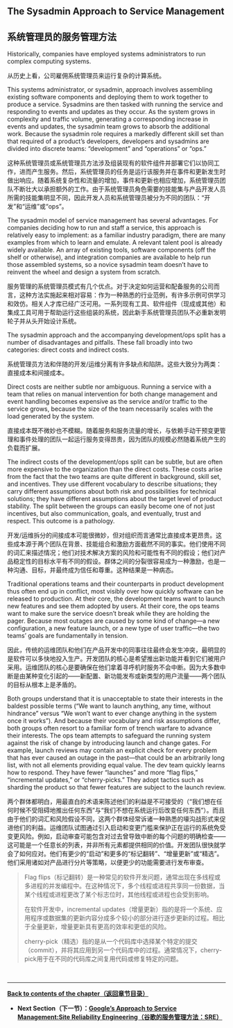 ## **The Sysadmin Approach to Service Management**

## **系统管理员的服务管理方法**

Historically, companies have employed systems administrators to run complex computing systems.

从历史上看，公司雇佣系统管理员来运行复杂的计算系统。

This systems administrator, or sysadmin, approach involves assembling existing software components and deploying them to work together to produce a service. Sysadmins are then tasked with running the service and responding to events and updates as they occur. As the system grows in complexity and traffic volume, generating a corresponding increase in events and updates, the sysadmin team grows to absorb the additional work. Because the sysadmin role requires a markedly different skill set than that required of a product’s developers, developers and sysadmins are divided into discrete teams: “development” and “operations” or “ops.”

这种系统管理员或系统管理员方法涉及组装现有的软件组件并部署它们以协同工作，进而产生服务。然后，系统管理员的任务是运行该服务并在事件和更新发生时做出响应。随着系统复杂性和流量的增加，事件和更新也相应增加，系统管理员团队不断壮大以承担额外的工作。由于系统管理员角色需要的技能集与产品开发人员所需的技能集明显不同，因此开发人员和系统管理员被分为不同的团队：“开发”和“运维”或“ops”。

The sysadmin model of service management has several advantages. For companies deciding how to run and staff a service, this approach is relatively easy to implement: as a familiar industry paradigm, there are many examples from which to learn and emulate. A relevant talent pool is already widely available. An array of existing tools, software components (off the shelf or otherwise), and integration companies are available to help run those assembled systems, so a novice sysadmin team doesn’t have to reinvent the wheel and design a system from scratch.

服务管理的系统管理员模式有几个优点。对于决定如何运营和配备服务的公司而言，这种方法实施起来相对容易：作为一种熟悉的行业范例，有许多示例可供学习和效仿。相关人才库已经广泛可用。一系列现有工具、软件组件（现成或其他）和集成工具可用于帮助运行这些组装的系统，因此新手系统管理员团队不必重新发明轮子并从头开始设计系统。

The sysadmin approach and the accompanying development/ops split has a number of disadvantages and pitfalls. These fall broadly into two categories: direct costs and indirect costs.

系统管理员方法和伴随的开发/运维分离有许多缺点和陷阱。这些大致分为两类：直接成本和间接成本。

Direct costs are neither subtle nor ambiguous. Running a service with a team that relies on manual intervention for both change management and event handling becomes expensive as the service and/or traffic to the service grows, because the size of the team necessarily scales with the load generated by the system.

直接成本既不微妙也不模糊。随着服务和服务流量的增长，与依赖手动干预变更管理和事件处理的团队一起运行服务变得昂贵，因为团队的规模必然随着系统产生的负载而扩展。

The indirect costs of the development/ops split can be subtle, but are often more expensive to the organization than the direct costs. These costs arise from the fact that the two teams are quite different in background, skill set, and incentives. They use different vocabulary to describe situations; they carry different assumptions about both risk and possibilities for technical solutions; they have different assumptions about the target level of product stability. The split between the groups can easily become one of not just incentives, but also communication, goals, and eventually, trust and respect. This outcome is a pathology.

开发/运维拆分的间接成本可能很微妙，但对组织而言通常比直接成本更昂贵。这些成本源于两个团队在背景、技能组合和激励方面截然不同的事实。他们使用不同的词汇来描述情况；他们对技术解决方案的风险和可能性有不同的假设；他们对产品稳定性的目标水平有不同的假设。群体之间的分裂很容易成为一种激励，也是一种沟通、目标，并最终成为信任和尊重。这种结果是一种病态。

Traditional operations teams and their counterparts in product development thus often end up in conflict, most visibly over how quickly software can be released to production. At their core, the development teams want to launch new features and see them adopted by users. At their core, the ops teams want to make sure the service doesn’t break while they are holding the pager. Because most outages are caused by some kind of change—a new configuration, a new feature launch, or a new type of user traffic—the two teams’ goals are fundamentally in tension.

因此，传统的运维团队和他们在产品开发中的同事往往最终会发生冲突，最明显的是软件可以多快地投入生产。开发团队的核心是希望推出新功能并看到它们被用户采用。运维团队的核心是要确保在他们拿着寻呼机时服务不会中断。因为大多数中断是由某种变化引起的——新配置、新功能发布或新类型的用户流量——两个团队的目标从根本上是矛盾的。

Both groups understand that it is unacceptable to state their interests in the baldest possible terms (“We want to launch anything, any time, without hindrance” versus “We won’t want to ever change anything in the system once it works”). And because their vocabulary and risk assumptions differ, both groups often resort to a familiar form of trench warfare to advance their interests. The ops team attempts to safeguard the running system against the risk of change by introducing launch and change gates. For example, launch reviews may contain an explicit check for every problem that has ever caused an outage in the past—that could be an arbitrarily long list, with not all elements providing equal value. The dev team quickly learns how to respond. They have fewer “launches” and more “flag flips,” “incremental updates,” or “cherry-picks.” They adopt tactics such as sharding the product so that fewer features are subject to the launch review.

两个群体都明白，用最直白的术语来陈述他们的利益是不可接受的（“我们想在任何时候不受阻碍地推出任何东西”与“我们不想在系统运行后改变任何东西”）。而且由于他们的词汇和风险假设不同，这两个群体经常诉诸一种熟悉的壕沟战形式来促进他们的利益。运维团队试图通过引入启动和变更门槛来保护正在运行的系统免受变更风险。例如，启动审查可能包含对过去曾导致中断的每个问题的明确检查——这可能是一个任意长的列表，并非所有元素都提供相同的价值。开发团队很快就学会了如何应对。他们有更少的“启动”和更多的“标记翻转”、“增量更新”或“精选”。他们采用诸如对产品进行分片等策略，以便更少的功能需要进行发布审查。

> Flag flips（标记翻转）是一种常见的软件开发问题，通常出现在多线程或多进程的并发编程中。在这种情况下，多个线程或进程共享同一份数据，当某个线程或进程更改了某个标志位时，其他线程或进程也会受到影响。
>
> 在软件开发中，incremental updates（增量更新）指的是将一个系统、应用程序或数据集的更新内容分成多个较小的部分进行逐步更新的过程。相比于全量更新，增量更新具有更高的效率和更低的风险。
>
> cherry-pick（精选）指的是从一个代码库中选择某个特定的提交（commit），并将其应用到另一个代码库中的过程。通常情况下，cherry-pick用于在不同的代码库之间复用代码或修复特定的问题。

<br>

---

**[Back to contents of the chapter（返回章节目录）](introduction.md)**

- **Next Section（下一节）：[Google’s Approach to Service Management:Site Reliability Engineering（谷歌的服务管理方法：SRE）](google's_approach_to_service_management_site_reliability_engineering.md)**
